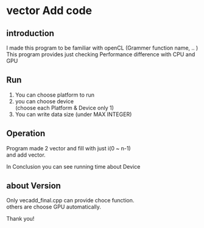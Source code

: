 # vector Add code 
## introduction
I made this program to be familiar with openCL (Grammer function name, .. )   
This program provides just checking Performance difference with CPU and GPU    

## Run
1. You can choose platform to run     
2. you can choose device    
(choose each Platform & Device only 1)
3. You can write data size (under MAX INTEGER)

## Operation 
Program made 2 vector and fill with just i(0 ~ n-1)   
and add vector.

In Conclusion you can see running time about Device 

## about Version
Only vecadd_final.cpp can provide choce function.    
others are choose GPU automatically.

Thank you!
